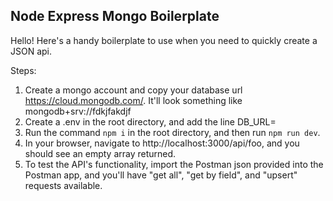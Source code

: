 ## Node Express Mongo Boilerplate

Hello! Here's a handy boilerplate to use when you need to quickly create a JSON api.

Steps:

1. Create a mongo account and copy your database url https://cloud.mongodb.com/. It'll look something like mongodb+srv://fdkjfakdjf
2. Create a .env in the root directory, and add the line DB_URL=<YOUR MONGO DATABASE URL>
3. Run the command `npm i` in the root directory, and then run `npm run dev`.
4. In your browser, navigate to http://localhost:3000/api/foo, and you should see an empty array returned.
5. To test the API's functionality, import the Postman json provided into the Postman app, and you'll have "get all", "get by field", and "upsert" requests available.
